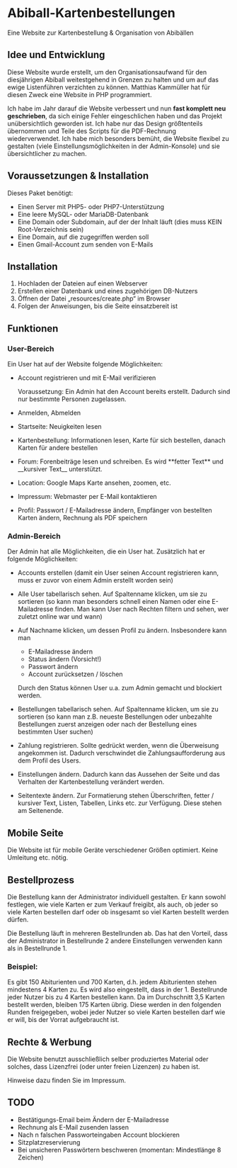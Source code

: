 # Abiball-Kartenbestellungen
Eine Website zur Kartenbestellung &amp; Organisation von Abibällen

## Idee und Entwicklung
Diese Website wurde erstellt, um den Organisationsaufwand für den diesjährigen Abiball weitestgehend in Grenzen zu halten
und um auf das ewige Listenführen verzichten zu können. Matthias Kammüller hat für diesen Zweck eine Website in PHP programmiert.

Ich habe im Jahr darauf die Website verbessert und nun **fast komplett neu geschrieben**, da sich einige Fehler eingeschlichen haben und das Projekt unübersichtlich geworden ist. Ich habe nur das Design größtenteils übernommen und Teile des Scripts für die PDF-Rechnung wiederverwendet. Ich habe mich besonders bemüht, die Website flexibel zu gestalten (viele Einstellungsmöglichkeiten in der Admin-Konsole) und sie übersichtlicher zu machen.

## Voraussetzungen & Installation
Dieses Paket benötigt:
-	Einen Server mit PHP5- oder PHP7-Unterstützung 
-	Eine leere MySQL- oder MariaDB-Datenbank
-	Eine Domain oder Subdomain, auf der der Inhalt läuft (dies muss KEIN Root-Verzeichnis sein)
-	Eine Domain, auf die zugegriffen werden soll
-   Einen Gmail-Account zum senden von E-Mails

## Installation
1.  Hochladen der Dateien auf einen Webserver
2.  Erstellen einer Datenbank und eines zugehörigen DB-Nutzers
3.  Öffnen der Datei „resources/create.php“ im Browser
4.  Folgen der Anweisungen, bis die Seite einsatzbereit ist

## Funktionen

### User-Bereich

Ein User hat auf der Website folgende Möglichkeiten:

* Account registrieren und mit E-Mail verifizieren

  Voraussetzung: Ein Admin hat den Account bereits erstellt. Dadurch sind nur bestimmte Personen zugelassen.
* Anmelden, Abmelden
* Startseite: Neuigkeiten lesen
* Kartenbestellung: Informationen lesen, Karte für sich bestellen, danach Karten für andere bestellen
* Forum: Forenbeiträge lesen und schreiben. Es wird &#42;&#42;fetter Text&#42;&#42; und &#95;&#95;kursiver Text&#95;&#95; unterstützt.
* Location: Google Maps Karte ansehen, zoomen, etc.
* Impressum: Webmaster per E-Mail kontaktieren
* Profil: Passwort / E-Mailadresse ändern, Empfänger von bestellten Karten ändern, Rechnung als PDF speichern

### Admin-Bereich

Der Admin hat alle Möglichkeiten, die ein User hat. Zusätzlich hat er folgende Möglichkeiten:

* Accounts erstellen (damit ein User seinen Account registrieren kann, muss er zuvor von einem Admin erstellt worden sein)
* Alle User tabellarisch sehen. Auf Spaltenname klicken, um sie zu sortieren (so kann man besonders schnell einen Namen oder eine E-Mailadresse finden. Man kann User nach Rechten filtern und sehen, wer zuletzt online war und wann)
* Auf Nachname klicken, um dessen Profil zu ändern. Insbesondere kann man
  
  * E-Mailadresse ändern
  * Status ändern (Vorsicht!)
  * Passwort ändern
  * Account zurücksetzen / löschen

  Durch den Status können User u.a. zum Admin gemacht und blockiert werden.
* Bestellungen tabellarisch sehen. Auf Spaltenname klicken, um sie zu sortieren (so kann man z.B. neueste Bestellungen oder unbezahlte Bestellungen zuerst anzeigen oder nach der Bestellung eines bestimmten User suchen)
* Zahlung registrieren. Sollte gedrückt werden, wenn die Überweisung angekommen ist. Dadurch verschwindet die Zahlungsaufforderung aus dem Profil des Users.
* Einstellungen ändern. Dadurch kann das Aussehen der Seite und das Verhalten der Kartenbestellung verändert werden.
* Seitentexte ändern. Zur Formatierung stehen Überschriften, fetter / kursiver Text, Listen, Tabellen, Links etc. zur Verfügung. Diese stehen am Seitenende.

## Mobile Seite
Die Website ist für mobile Geräte verschiedener Größen optimiert. Keine Umleitung etc. nötig.

## Bestellprozess
Die Bestellung kann der Administrator individuell gestalten. Er kann sowohl festlegen, wie viele Karten er zum Verkauf freigibt, als auch, ob jeder so viele Karten bestellen darf oder ob insgesamt so viel Karten bestellt werden dürfen.

Die Bestellung läuft in mehreren Bestellrunden ab. Das hat den Vorteil, dass der Administrator in Bestellrunde 2 andere Einstellungen verwenden kann als in Bestellrunde 1.

### Beispiel:

Es gibt 150 Abiturienten und 700 Karten, d.h. jedem Abiturienten stehen mindestens 4 Karten zu. Es wird also eingestellt, dass in der 1. Bestellrunde jeder Nutzer bis zu 4 Karten bestellen kann. Da im Durchschnitt 3,5 Karten bestellt werden, bleiben 175 Karten übrig. Diese werden in den folgenden Runden freigegeben, wobei jeder Nutzer so viele Karten bestellen darf wie er will, bis der Vorrat aufgebraucht ist.

## Rechte & Werbung
Die Website benutzt ausschließlich selber produziertes Material oder solches, dass Lizenzfrei (oder unter freien Lizenzen) zu haben ist.

Hinweise dazu finden Sie im Impressum.

## TODO

*   Bestätigungs-Email beim Ändern der E-Mailadresse
*   Rechnung als E-Mail zusenden lassen
*   Nach n falschen Passworteingaben Account blockieren
*   Sitzplatzreservierung
*   Bei unsicheren Passwörtern beschweren (momentan: Mindestlänge 8 Zeichen)
